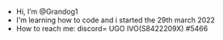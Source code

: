 - Hi, I’m @Grandog1
- I'm learning how to code and i started the 29th march 2022
- How to reach me: discord= UGO IVO(S8422209X) #5466
